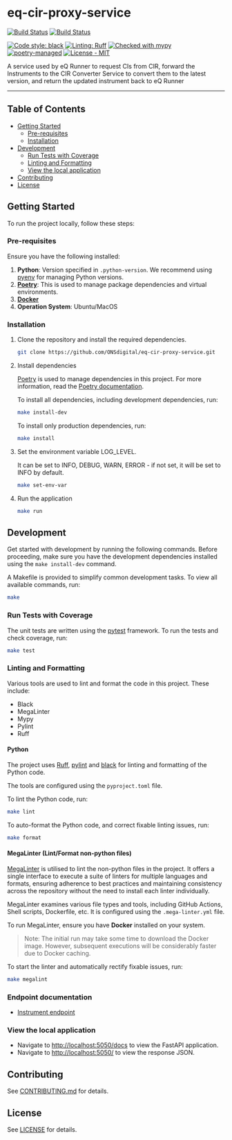 # eq-cir-proxy-service

[![Build Status](https://github.com/ONSdigital/eq-cir-proxy-service/actions/workflows/ci.yml/badge.svg)](https://github.com/ONSdigital/eq-cir-proxy-service/actions/workflows/ci.yml)
[![Build Status](https://github.com/ONSdigital/eq-cir-proxy-service/actions/workflows/mega-linter.yml/badge.svg)](https://github.com/ONSdigital/eq-cir-proxy-service/actions/workflows/mega-linter.yml)

[![Code style: black](https://img.shields.io/badge/code%20style-black-000000.svg)](https://github.com/psf/black)
[![Linting: Ruff](https://img.shields.io/endpoint?url=https://raw.githubusercontent.com/charliermarsh/ruff/main/assets/badge/v2.json)](https://github.com/astral-sh/ruff)
[![Checked with mypy](https://www.mypy-lang.org/static/mypy_badge.svg)](https://mypy-lang.org/)
[![poetry-managed](https://img.shields.io/badge/poetry-managed-blue)](https://python-poetry.org/)
[![License - MIT](https://img.shields.io/badge/licence%20-MIT-1ac403.svg)](https://github.com/ONSdigital/eq-cir-proxy-service/blob/main/LICENSE)

A service used by eQ Runner to request CIs from CIR, forward the Instruments to the CIR Converter Service to
convert them to the latest version, and return the updated instrument back to eQ Runner

---

## Table of Contents

[//]: # ":TODO: Enable link checking once https://github.com/tcort/markdown-link-check/issues/250 is resolved."

<!-- markdown-link-check-disable -->

- [Getting Started](#getting-started)
    - [Pre-requisites](#pre-requisites)
    - [Installation](#installation)
- [Development](#development)
    - [Run Tests with Coverage](#run-tests-with-coverage)
    - [Linting and Formatting](#linting-and-formatting)
    - [View the local application](#view-the-local-application)
- [Contributing](#contributing)
- [License](#license)
<!-- markdown-link-check-enable -->

## Getting Started

To run the project locally, follow these steps:

### Pre-requisites

Ensure you have the following installed:

1. **Python**: Version specified in `.python-version`. We recommend using [pyenv](https://github.com/pyenv/pyenv) for
    managing Python versions.
2. **[Poetry](https://python-poetry.org/)**: This is used to manage package dependencies and virtual environments.
3. **[Docker](https://docs.docker.com/engine/install/)**
4. **Operation System**: Ubuntu/MacOS

### Installation

1. Clone the repository and install the required dependencies.

    ```bash
    git clone https://github.com/ONSdigital/eq-cir-proxy-service.git
    ```

2. Install dependencies

    [Poetry](https://python-poetry.org/) is used to manage dependencies in this project. For more information, read
    the [Poetry documentation](https://python-poetry.org/).

    To install all dependencies, including development dependencies, run:

    ```bash
    make install-dev
    ```

    To install only production dependencies, run:

    ```bash
    make install
    ```

3. Set the environment variable LOG_LEVEL.

    It can be set to INFO, DEBUG, WARN, ERROR - if not set, it will be set to INFO by default.

    ```bash
    make set-env-var
    ```

4. Run the application

    ```bash
    make run
    ```

## Development

Get started with development by running the following commands.
Before proceeding, make sure you have the development dependencies installed using the `make install-dev` command.

A Makefile is provided to simplify common development tasks. To view all available commands, run:

```bash
make
```

### Run Tests with Coverage

The unit tests are written using the [pytest](https://docs.pytest.org/en/stable/) framework. To run the tests and check
coverage, run:

```bash
make test
```

### Linting and Formatting

Various tools are used to lint and format the code in this project. These include:

- Black
- MegaLinter
- Mypy
- Pylint
- Ruff

#### Python

The project uses [Ruff](https://github.com/astral-sh/ruff), [pylint](https://pylint.pycqa.org/en/latest/index.html)
and [black](https://black.readthedocs.io/en/stable/) for linting and formatting of the Python code.

The tools are configured using the `pyproject.toml` file.

To lint the Python code, run:

```bash
make lint
```

To auto-format the Python code, and correct fixable linting issues, run:

```bash
make format
```

#### MegaLinter (Lint/Format non-python files)

[MegaLinter](https://github.com/oxsecurity/megalinter) is utilised to lint the non-python files in the project.
It offers a single interface to execute a suite of linters for multiple languages and formats, ensuring adherence to
best practices and maintaining consistency across the repository without the need to install each linter individually.

MegaLinter examines various file types and tools, including GitHub Actions, Shell scripts, Dockerfile, etc. It is
configured using the `.mega-linter.yml` file.

To run MegaLinter, ensure you have **Docker** installed on your system.

> Note: The initial run may take some time to download the Docker image. However, subsequent executions will be
> considerably faster due to Docker caching.

To start the linter and automatically rectify fixable issues, run:

```bash
make megalint
```

### Endpoint documentation

- [Instrument endpoint](eq_cir_proxy_service/docs/endpoints/instrument/README.md)

### View the local application

<!-- markdown-link-check-disable -->

- Navigate to [http://localhost:5050/docs](http://localhost:5050/docs) to view the FastAPI application.
- Navigate to [http://localhost:5050/](http://localhost:5050/) to view the response JSON.
<!-- markdown-link-check-enable -->

## Contributing

See [CONTRIBUTING.md](CONTRIBUTING.md) for details.

## License

See [LICENSE](LICENSE) for details.
